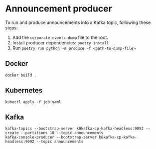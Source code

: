 # Announcement producer

To run and produce announcements into a Kafka topic, following these steps:

1. Add the `corporate-events-dump` file to the root.
2. Install producer dependencies: `poetry install`
3. Run `poetry run python -m produce -f <path-to-dump-file>`

## Docker

`docker build .`

## Kubernetes

`kubectl apply -f job.yaml`

## Kafka

```
kafka-topics --bootstrap-server k8kafka-cp-kafka-headless:9092 --create --partitions 10 --topic announcements
kafka-console-producer --bootstrap-server k8kafka-cp-kafka-headless:9092 --topic announcements
```
